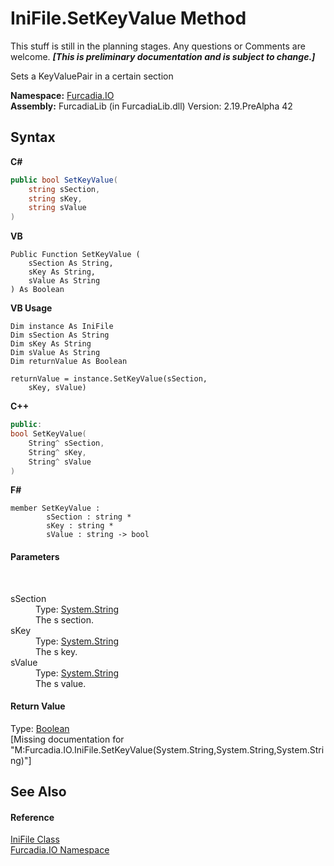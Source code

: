 # IniFile.SetKeyValue Method 
This stuff is still in the planning stages. Any questions or Comments are welcome. _**\[This is preliminary documentation and is subject to change.\]**_

Sets a KeyValuePair in a certain section

**Namespace:**&nbsp;<a href="N_Furcadia_IO">Furcadia.IO</a><br />**Assembly:**&nbsp;FurcadiaLib (in FurcadiaLib.dll) Version: 2.19.PreAlpha 42

## Syntax

**C#**<br />
``` C#
public bool SetKeyValue(
	string sSection,
	string sKey,
	string sValue
)
```

**VB**<br />
``` VB
Public Function SetKeyValue ( 
	sSection As String,
	sKey As String,
	sValue As String
) As Boolean
```

**VB Usage**<br />
``` VB Usage
Dim instance As IniFile
Dim sSection As String
Dim sKey As String
Dim sValue As String
Dim returnValue As Boolean

returnValue = instance.SetKeyValue(sSection, 
	sKey, sValue)
```

**C++**<br />
``` C++
public:
bool SetKeyValue(
	String^ sSection, 
	String^ sKey, 
	String^ sValue
)
```

**F#**<br />
``` F#
member SetKeyValue : 
        sSection : string * 
        sKey : string * 
        sValue : string -> bool 

```


#### Parameters
&nbsp;<dl><dt>sSection</dt><dd>Type: <a href="http://msdn2.microsoft.com/en-us/library/s1wwdcbf" target="_blank">System.String</a><br />The s section.</dd><dt>sKey</dt><dd>Type: <a href="http://msdn2.microsoft.com/en-us/library/s1wwdcbf" target="_blank">System.String</a><br />The s key.</dd><dt>sValue</dt><dd>Type: <a href="http://msdn2.microsoft.com/en-us/library/s1wwdcbf" target="_blank">System.String</a><br />The s value.</dd></dl>

#### Return Value
Type: <a href="http://msdn2.microsoft.com/en-us/library/a28wyd50" target="_blank">Boolean</a><br />\[Missing <returns> documentation for "M:Furcadia.IO.IniFile.SetKeyValue(System.String,System.String,System.String)"\]

## See Also


#### Reference
<a href="T_Furcadia_IO_IniFile">IniFile Class</a><br /><a href="N_Furcadia_IO">Furcadia.IO Namespace</a><br />